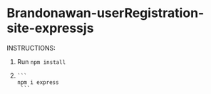 # Brandonawan-userRegistration-site-expressjs
 INSTRUCTIONS:
 1) Run `npm install`
 2)     ```
        npm i express
         ```
